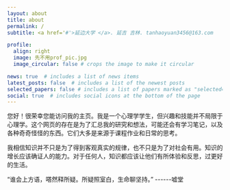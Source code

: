 ```yaml
---
layout: about
title: about
permalink: /
subtitle: <a href='#'>延边大学 </a>. 延吉 吉林. tanhaoyuan3456@163.com

profile:
  align: right
  image: 先不用prof_pic.jpg
  image_circular: false # crops the image to make it circular

news: true  # includes a list of news items
latest_posts: false  # includes a list of the newest posts
selected_papers: false # includes a list of papers marked as "selected={true}"
social: true  # includes social icons at the bottom of the page
---
```


您好！很荣幸您能访问我的主页。我是一个心理学学生，但兴趣和技能并不局限于心理学。这个网页的存在是为了汇总我的研究和想法，可能还会有学习笔记，以及各种奇奇怪怪的东西。它们大多是来源于课程作业和日常的思考。

我相信知识并不只是为了得到客观真实的规律，也不只是为了对社会有用。知识的增长应该确证人的能力。对于任何人，知识都应该让他们有所体验和反思，过更好的生活。

“谁会上方语，嗒然释所疑。所疑照室白，生命聊坚持。”  ------嘘堂
